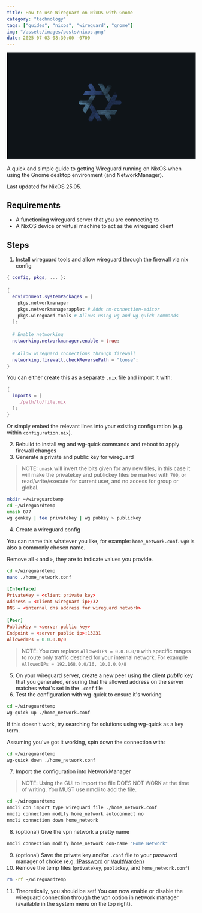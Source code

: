 ```yaml
---
title: How to use Wireguard on NixOS with Gnome
category: "technology"
tags: ["guides", "nixos", "wireguard", "gnome"]
img: "/assets/images/posts/nixos.png"
date: 2025-07-03 08:30:00 -0700
---
```


![NixOS](/assets/images/posts/nixos.png)

<!-- outline start -->

A quick and simple guide to getting Wireguard running on NixOS when using the Gnome desktop environment (and NetworkManager).

Last updated for NixOS 25.05.

<!-- outline end -->

## Requirements

- A functioning wireguard server that you are connecting to
- A NixOS device or virtual machine to act as the wireguard client

## Steps

1. Install wireguard tools and allow wireguard through the firewall via nix config

```nix
{ config, pkgs, ... }:

{
  environment.systemPackages = [
    pkgs.networkmanager
    pkgs.networkmanagerapplet # Adds nm-connection-editor
    pkgs.wireguard-tools # Allows using wg and wg-quick commands
  ];

  # Enable networking
  networking.networkmanager.enable = true;

  # Allow wireguard connections through firewall
  networking.firewall.checkReversePath = "loose";
}
```

You can either create this as a separate `.nix` file and import it with:

```nix
{
  imports = [
    ./path/to/file.nix
  ];
}
```

Or simply embed the relevant lines into your existing configuration (e.g. within `configuration.nix`).

2. Rebuild to install wg and wg-quick commands and reboot to apply firewall changes
3. Generate a private and public key for wireguard

> NOTE:
> `umask` will invert the bits given for any new files, in this case it will make the privatekey and publickey files be marked with `700`, or read/write/execute for current user, and no access for group or global.

```sh
mkdir ~/wireguardtemp
cd ~/wireguardtemp
umask 077
wg genkey | tee privatekey | wg pubkey > publickey
```

4. Create a wireguard config

You can name this whatever you like, for example: `home_network.conf`. `wg0` is also a commonly chosen name.

Remove all `<` and `>`, they are to indicate values you provide.

```sh
cd ~/wireguardtemp
nano ./home_network.conf
```

```conf
[Interface]
PrivateKey = <client private key>
Address = <client wireguard ip>/32
DNS = <internal dns address for wireguard network>

[Peer]
PublicKey = <server public key>
Endpoint = <server public ip>:13231
AllowedIPs = 0.0.0.0/0
```

> NOTE:
> You can replace `AllowedIPs = 0.0.0.0/0` with specific ranges to route only traffic destined for your internal network. For example `AllowedIPs = 192.168.0.0/16, 10.0.0.0/8`

5. On your wireguard server, create a new peer using the client ***public*** key that you generated, ensuring that the allowed address on the server matches what's set in the `.conf` file
6. Test the configuration with wg-quick to ensure it's working

```sh
cd ~/wireguardtemp
wg-quick up ./home_network.conf
```

If this doesn't work, try searching for solutions using wg-quick as a key term.

Assuming you've got it working, spin down the connection with:

```sh
cd ~/wireguardtemp
wg-quick down ./home_network.conf
```

7. Import the configuration into NetworkManager

> NOTE:
> Using the GUI to import the file DOES NOT WORK at the time of writing. You MUST use nmcli to add the file.

```sh
cd ~/wireguardtemp
nmcli con import type wireguard file ./home_network.conf
nmcli connection modify home_network autoconnect no
nmcli connection down home_network
```

8. (optional) Give the vpn network a pretty name

```sh
nmcli connection modify home_network con-name "Home Network"
```

9. (optional) Save the private key and/or `.conf` file to your password manager of choice (e.g. [1Password](https://1password.com) or [VaultWarden](https://github.com/dani-garcia/vaultwarden))
10. Remove the temp files (`privatekey`, `publickey`, and `home_network.conf`)

```sh
rm -rf ~/wireguardtemp
```

11. Theoretically, you should be set! You can now enable or disable the wireguard connection through the vpn option in network manager (available in the system menu on the top right).
